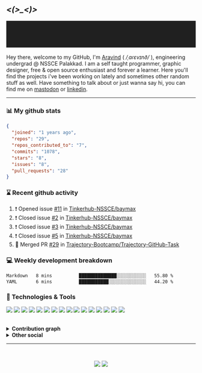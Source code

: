 &nbsp;

## *<(>_<)>*

<p align="center">
  <img src="https://github.com/aravinds-arv/aravinds-arv/blob/master/header.gif">
</p>

Hey there, welcome to my GitHub, I'm [Aravind](https://arv.codes/) ( */ˌaɾɛvɪnð/* ), engineering undergrad @ NSSCE Palakkad. I am a self taught programmer, graphic designer, free & open source enthusiast and forever a learner. Here you'll find the projects i've been working on lately and sometimes other random stuff as well. Have something to talk about or just wanna say hi, you can find me on [mastodon](https://mstdn.social/@aravinds_arv) or [linkedin](https://www.linkedin.com/in/aravinds-arv/).

---

### 📊 My github stats

```json
{
  "joined": "1 years ago",
  "repos": "29",
  "repos_contributed_to": "7",
  "commits": "1078",
  "stars": "8",
  "issues": "8",
  "pull_requests": "28"
}
```

### ⌛ Recent github activity
<!--START_SECTION:activity-->
1. ❗️ Opened issue [#11](https://github.com/Tinkerhub-NSSCE/baymax/issues/11) in [Tinkerhub-NSSCE/baymax](https://github.com/Tinkerhub-NSSCE/baymax)
2. ❗️ Closed issue [#2](https://github.com/Tinkerhub-NSSCE/baymax/issues/2) in [Tinkerhub-NSSCE/baymax](https://github.com/Tinkerhub-NSSCE/baymax)
3. ❗️ Closed issue [#3](https://github.com/Tinkerhub-NSSCE/baymax/issues/3) in [Tinkerhub-NSSCE/baymax](https://github.com/Tinkerhub-NSSCE/baymax)
4. ❗️ Closed issue [#5](https://github.com/Tinkerhub-NSSCE/baymax/issues/5) in [Tinkerhub-NSSCE/baymax](https://github.com/Tinkerhub-NSSCE/baymax)
5. 🎉 Merged PR [#29](https://github.com/Trajectory-Bootcamp/Trajectory-GitHub-Task/pull/29) in [Trajectory-Bootcamp/Trajectory-GitHub-Task](https://github.com/Trajectory-Bootcamp/Trajectory-GitHub-Task)
<!--END_SECTION:activity-->

### 💻 Weekly development breakdown
<!--START_SECTION:waka-->

```text
Markdown   8 mins          ██████████████░░░░░░░░░░░   55.80 %
YAML       6 mins          ███████████░░░░░░░░░░░░░░   44.20 %
```

<!--END_SECTION:waka-->
  
### 🔧 Technologies & Tools
![](https://img.shields.io/badge/OS-Manjaro_KDE-informational?style=plastic&logo=manjaro&logoColor=white&color=2bbc8a)
![](https://img.shields.io/badge/Shell-Zsh-informational?style=plastic&logo=bash&logoColor=white&color=2bbc8a)
![](https://img.shields.io/badge/Editor-VS_Code-informational?style=plastic&logo=visualstudiocode&logoColor=white&color=2bbc8a)
![](https://img.shields.io/badge/Code-Python-informational?style=plastic&logo=python&logoColor=white&color=2bbc8a)
![](https://img.shields.io/badge/Code-C-informational?style=plastic&logo=c&logoColor=white&color=2bbc8a)
![](https://img.shields.io/badge/Code-C++-informational?style=plastic&logo=cplusplus&logoColor=white&color=2bbc8a)
![](https://img.shields.io/badge/Code-HTML5-informational?style=plastic&logo=html5&logoColor=white&color=2bbc8a)
![](https://img.shields.io/badge/Code-CSS3-informational?style=plastic&logo=css3&logoColor=white&color=2bbc8a)
![](https://img.shields.io/badge/Code-Bootstrap-informational?style=plastic&logo=bootstrap&logoColor=white&color=2bbc8a)
![](https://img.shields.io/badge/Code-SQL-informational?style=plastic&logo=SQLite&logoColor=white&color=2bbc8a)
![](https://img.shields.io/badge/Code-Flask-informational?style=plastic&logo=Flask&logoColor=white&color=2bbc8a)
![](https://img.shields.io/badge/Tool-Git-informational?style=plastic&logo=git&logoColor=white&color=2bbc8a)
![](https://img.shields.io/badge/Tool-GitHub-informational?style=plastic&logo=github&logoColor=white&color=2bbc8a)
![](https://img.shields.io/badge/Tool-Figma-informational?style=plastic&logo=figma&logoColor=white&color=2bbc8a)
![](https://img.shields.io/badge/Tool-Canva-informational?style=plastic&logo=canva&logoColor=white&color=2bbc8a)
![](https://img.shields.io/badge/Music-Spotify-informational?style=plastic&logo=spotify&logoColor=white&color=2bbc8a)

<br>
<details>
  <summary><b>Contribution graph</b></summary>
  <br>
  
  ![Aravind's github activity graph](https://github-readme-activity-graph.cyclic.app/graph?username=aravinds-arv&theme=one-dark)
</details>
<details>
  <summary><b>Other social</b></summary>
  <br>
    <a href="https://mstdn.social/@aravinds_arv"><img src="https://img.shields.io/badge/Mastodon-@aravinds_arv-informational?style=plastic&logo=mastodon&logoColor=white&color=2bbc8a"></a>
    <a href="https://twitter.com/aravinds_arv"><img src="https://img.shields.io/badge/Twitter-@aravinds_arv-informational?style=plastic&logo=twitter&logoColor=white&color=2bbc8a"></a>
    <a href="https://linkedin.com/in/aravinds-arv"><img src="https://img.shields.io/badge/LinkedIn-@aravinds--arv-informational?style=plastic&logo=linkedin&logoColor=white&color=2bbc8a"></a>
    <a href="https://pixelfed.de/aravinds.arv"><img src="https://img.shields.io/badge/Pixefed-@aravinds.arv-informational?style=plastic&logo=authy&logoColor=white&color=2bbc8a"></a>
    <a href="https://instagram.com/aravinds.arv"><img src="https://img.shields.io/badge/Instagram-@aravinds.arv-informational?style=plastic&logo=instagram&logoColor=white&color=2bbc8a"></a>
    <a href="https://open.spotify.com/user/31r43bzcwdnlspwr7ko6ezroxjku"><img src="https://img.shields.io/badge/Spotify-Aravind_S-informational?style=plastic&logo=spotify&logoColor=white&color=2bbc8a"></a>
    <a href="https://t.me/aravinds_arv"><img src="https://img.shields.io/badge/Telegram-@aravinds_arv-informational?style=plastic&logo=minutemailer&logoColor=white&color=2bbc8a"></a>
    <a href="https://dev.to/aravindsarv"><img src="https://img.shields.io/badge/Dev.to-aravindsarv-informational?style=plastic&logo=dev.to&logoColor=white&color=2bbc8a"></a>
</details>

---

&nbsp;

<p align="center">
   <a href="https://github.com/aravinds-arv.gpg"><img src="https://img.shields.io/badge/GPG-0x45C6D0F31C7A42D7-informational?style=plastic&logo=gnuprivacyguard&logoColor=white&color=313131"></a>
    <img src="https://komarev.com/ghpvc/?username=aravinds-arv&color=313131&style=plastic&label=~+Profile+Hits&logo=twitter"
</p>
